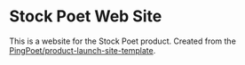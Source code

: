 # Stock Poet Web Site

This is a website for the Stock Poet product. Created from the [PingPoet/product-launch-site-template](https://github.com/PingPoet/product-launch-site-template).
